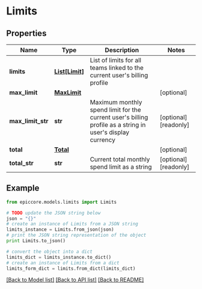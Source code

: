 # Limits


## Properties

Name | Type | Description | Notes
------------ | ------------- | ------------- | -------------
**limits** | [**List[Limit]**](Limit.md) | List of limits for all teams linked to the current user&#39;s billing profile | 
**max_limit** | [**MaxLimit**](MaxLimit.md) |  | [optional] 
**max_limit_str** | **str** | Maximum monthly spend limit for the current user&#39;s billing profile as a string in user&#39;s display currency | [optional] [readonly] 
**total** | [**Total**](Total.md) |  | [optional] 
**total_str** | **str** | Current total monthly spend limit as a string | [optional] [readonly] 

## Example

```python
from epiccore.models.limits import Limits

# TODO update the JSON string below
json = "{}"
# create an instance of Limits from a JSON string
limits_instance = Limits.from_json(json)
# print the JSON string representation of the object
print Limits.to_json()

# convert the object into a dict
limits_dict = limits_instance.to_dict()
# create an instance of Limits from a dict
limits_form_dict = limits.from_dict(limits_dict)
```
[[Back to Model list]](../README.md#documentation-for-models) [[Back to API list]](../README.md#documentation-for-api-endpoints) [[Back to README]](../README.md)


